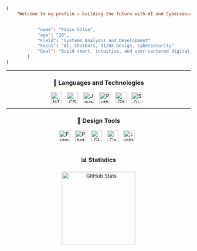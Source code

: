 
```json
{
    "Welcome to my profile – building the future with AI and Cybersecurity in mind": [


            "name": "Fábio Silva",
            "age": "20",
            "Field": "Systems Analysis and Development"
            "Focus": "AI, Chatbots, UI/UX Design, Cybersecurity"
            "Goal": "Build smart, intuitive, and user-centered digital experiences."
        ]
}
```
<hr>
<div align="center">

### 🤖 Languages and Technologies

<div align="center">
    <img 
        align="center" 
        alt="HTML"
        title="HTML" 
        width="30px" 
        style="padding-right: 10px;" 
        src="https://cdn.jsdelivr.net/gh/devicons/devicon@latest/icons/html5/html5-original.svg" 
    />
    <img 
        align="center" 
        alt="CSS" 
        title="CSS"
        width="30px" 
        style="padding-right: 10px;" 
        src="https://cdn.jsdelivr.net/gh/devicons/devicon@latest/icons/css3/css3-original.svg" 
    />
    <img 
        align="center" 
        alt="JavaScript" 
        title="JavaScript"
        width="30px" 
        style="padding-right: 10px;" 
        src="https://cdn.jsdelivr.net/gh/devicons/devicon@latest/icons/javascript/javascript-original.svg" 
    />
    <img 
        align="center" 
        alt="Python" 
        title="Python"
        width="30px" 
        style="padding-right: 10px;" 
        src="https://cdn.jsdelivr.net/gh/devicons/devicon@latest/icons/python/python-original.svg" 
    />
    <img 
        align="center" 
        alt="Git" 
        title="Git"
        width="30px" 
        style="padding-right: 10px;" 
        src="https://cdn.jsdelivr.net/gh/devicons/devicon@latest/icons/git/git-original.svg" 
    />
    <img 
        align="center" 
        alt="SQL" 
        title="SQL" 
        width="30px" 
        style="padding-right: 10px;" 
        src="https://cdn.jsdelivr.net/gh/devicons/devicon/icons/mysql/mysql-original.svg" 
    />
</div>
  <hr>
  
### 🎨 Design Tools

<div align="center">
    <img 
        align="center" 
        alt="Figma" 
        title="Figma" 
        width="30px" 
        style="padding-right: 10px;" 
        src="https://cdn.jsdelivr.net/gh/devicons/devicon/icons/figma/figma-original.svg" 
    />
    <img 
        align="center" 
        alt="Photoshop" 
        title="Adobe Photoshop" 
        width="30px" 
        style="padding-right: 10px;" 
        src="https://cdn.jsdelivr.net/gh/devicons/devicon/icons/photoshop/photoshop-line.svg" 
    />
    <img 
        align="center" 
        alt="GIMP" 
        title="GIMP" 
        width="30px" 
        style="padding-right: 10px;" 
        src="https://cdn.jsdelivr.net/gh/devicons/devicon/icons/gimp/gimp-original.svg" 
    />
    <img 
        align="center" 
        alt="Canva" 
        title="Canva" 
        width="30px" 
        style="padding-right: 10px;" 
        src="https://img.icons8.com/color/48/canva.png" 
    />
    <img 
        align="center" 
        alt="Lightroom" 
        title="Adobe Lightroom" 
        width="30px" 
        style="padding-right: 10px;" 
        src="https://img.icons8.com/color/48/adobe-lightroom.png" 
    />
</div>

<br/>

### 📊 Statistics

<div align="center">
    <img 
        alt="GitHub Stats" 
        height="200" 
        src="https://github-readme-stats.vercel.app/api/top-langs/?username=OFabioSilvaa&theme=tokyonight&layout=compact&custom_title=Tecnologias&langs_count=9" 
    />
</div>

</div>
